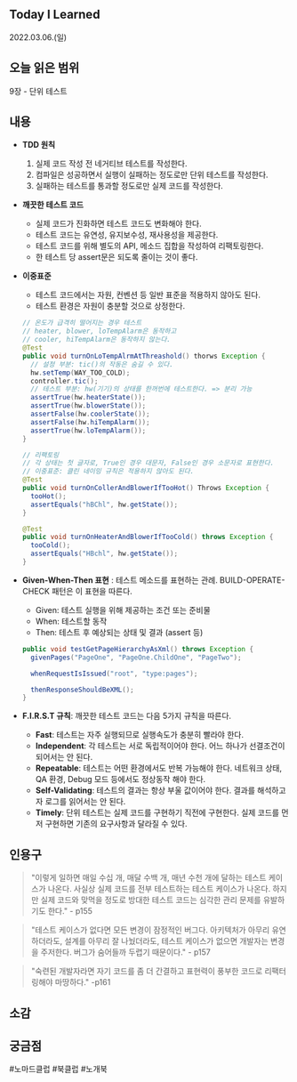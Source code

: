 ## Today I Learned
2022.03.06.(일)

## 오늘 읽은 범위
9장 - 단위 테스트

## 내용
* **TDD 원칙**
  1. 실제 코드 작성 전 네거티브 테스트를 작성한다.
  2. 컴파일은 성공하면서 실행이 실패하는 정도로만 단위 테스트를 작성한다.
  3. 실패하는 테스트를 통과할 정도로만 실제 코드를 작성한다.  
   
   
* **깨끗한 테스트 코드**
  * 실제 코드가 진화하면 테스트 코드도 변화해야 한다.
  * 테스트 코드는 유연성, 유지보수성, 재사용성을 제공한다.
  * 테스트 코드를 위해 별도의 API, 메소드 집합을 작성하여 리팩토링한다.
  * 한 테스트 당 assert문은 되도록 줄이는 것이 좋다.

* **이중표준**
  * 테스트 코드에서는 자원, 컨벤션 등 일반 표준을 적용하지 않아도 된다.
  * 테스트 환경은 자원이 충분할 것으로 상정한다.
  ```java
  // 온도가 급격히 떨어지는 경우 테스트
  // heater, blower, loTempAlarm은 동작하고
  // cooler, hiTempAlarm은 동작하지 않는다.
  @Test
  public void turnOnLoTempAlrmAtThreashold() thorws Exception {
    // 설정 부분: tic()의 작동은 숨길 수 있다.
    hw.setTemp(WAY_TOO_COLD);
    controller.tic();
    // 테스트 부분: hw(기기)의 상태를 한꺼번에 테스트한다. => 분리 가능
    assertTrue(hw.heaterState());
    assertTrue(hw.blowerState());
    assertFalse(hw.coolerState());
    assertFalse(hw.hiTempAlarm());
    assertTrue(hw.loTempAlarm());
  } 

  // 리팩토링
  // 각 상태는 첫 글자로, True인 경우 대문자, False인 경우 소문자로 표현한다.
  // 이중표준: 클린 네이밍 규칙은 적용하지 않아도 된다.
  @Test
  public void turnOnCollerAndBlowerIfTooHot() Throws Exception {
    tooHot();
    assertEquals("hBChl", hw.getState());
  }

  @Test
  public void turnOnHeaterAndBlowerIfTooCold() throws Exception {
    tooCold();
    assertEquals("HBchl", hw.getState());
  }
  ```

* **Given-When-Then 표현**
  : 테스트 메소드를 표현하는 관례. BUILD-OPERATE-CHECK 패턴은 이 표현을 따른다.
  * Given: 테스트 실행을 위해 제공하는 조건 또는 준비물
  * When: 테스트할 동작
  * Then: 테스트 후 예상되는 상태 및 결과 (assert 등)
  ```java
  public void testGetPageHierarchyAsXml() throws Exception {
    givenPages("PageOne", "PageOne.ChildOne", "PageTwo");

    whenRequestIsIssued("root", "type:pages");

    thenResponseShouldBeXML();
  }
  ```

* **F.I.R.S.T 규칙**: 깨끗한 테스트 코드는 다음 5가지 규칙을 따른다.
  * **Fast**: 테스트는 자주 실행되므로 실행속도가 충분히 빨라야 한다.
  * **Independent**: 각 테스트는 서로 독립적이어야 한다. 어느 하나가 선결조건이 되어서는 안 된다.
  * **Repeatable**: 테스트는 어떤 환경에서도 반복 가능해야 한다. 네트워크 상태, QA 환경, Debug 모드 등에서도 정상동작 해야 한다.
  * **Self-Validating**: 테스트의 결과는 항상 부울 값이어야 한다. 결과를 해석하고자 로그를 읽어서는 안 된다.
  * **Timely**: 단위 테스트는 실제 코드를 구현하기 직전에 구현한다. 실제 코드를 먼저 구현하면 기존의 요구사항과 달라질 수 있다.

## 인용구
> "이렇게 일하면 매일 수십 개, 매달 수백 개, 매년 수천 개에 달하는 테스트 케이스가 나온다. 사실상 실제 코드를 전부 테스트하는 테스트 케이스가 나온다. 하지만 실제 코드와 맞먹을 정도로 방대한 테스트 코드는 심각한 관리 문제를 유발하기도 한다." - p155

> "테스트 케이스가 없다면 모든 변경이 잠정적인 버그다. 아키텍처가 아무리 유연하더라도, 설계를 아무리 잘 나눴더라도, 테스트 케이스가 없으면 개발자는 변경을 주저한다. 버그가 숨어들까 두렵기 때문이다." - p157

> "숙련된 개발자라면 자기 코드를 좀 더 간결하고 표현력이 풍부한 코드로 리팩터링해야 마땅하다." -p161

## 소감

 
## 궁금점

 #노마드클럽 #북클럽 #노개북
